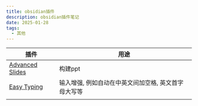 ```yaml
---
title: obsidian插件
description: obsidian插件笔记
date: 2025-01-28
tags:
  - 其他
---
```

| 插件                                                                                                                        | 用途                           |
| ------------------------------------------------------------------------------------------------------------------------- | ---------------------------- |
| [Advanced Slides](https://www.cnblogs.com/liuzhongkun/p/17096534.html)                                                    | 构建ppt                        |
| [Easy Typing](https://pkmer.cn/Pkmer-Docs/10-obsidian/obsidian%E7%A4%BE%E5%8C%BA%E6%8F%92%E4%BB%B6/easy-typing-obsidian/) | 输入增强, 例如自动在中英文间加空格, 英文首字母大写等 |
|                                                                                                                           |                              |
